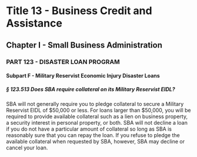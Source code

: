 
# Title 13 - Business Credit and Assistance
## Chapter I - Small Business Administration
### PART 123 - DISASTER LOAN PROGRAM
#### Subpart F - Military Reservist Economic Injury Disaster Loans
##### § 123.513 Does SBA require collateral on its Military Reservist EIDL?

SBA will not generally require you to pledge collateral to secure a Military Reservist EIDL of $50,000 or less. For loans larger than $50,000, you will be required to provide available collateral such as a lien on business property, a security interest in personal property, or both. SBA will not decline a loan if you do not have a particular amount of collateral so long as SBA is reasonably sure that you can repay the loan. If you refuse to pledge the available collateral when requested by SBA, however, SBA may decline or cancel your loan.
